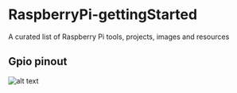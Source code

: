 # RaspberryPi-gettingStarted
A curated list of Raspberry Pi tools, projects, images and resources

## Gpio pinout
![alt text](https://raw.github.com/TommyR22/RaspberryPi-gettingStarted/images/pi3_gpio.png)

